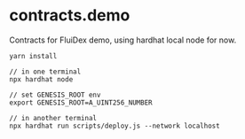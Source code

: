 # contracts.demo

Contracts for FluiDex demo, using hardhat local node for now.

```
yarn install

// in one terminal
npx hardhat node

// set GENESIS_ROOT env
export GENESIS_ROOT=A_UINT256_NUMBER

// in another terminal
npx hardhat run scripts/deploy.js --network localhost
```
